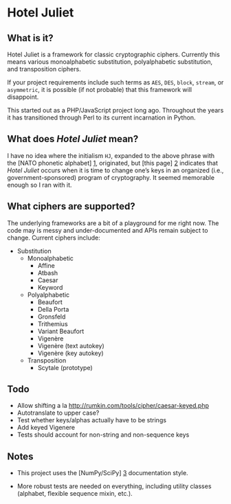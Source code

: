 # Hotel Juliet

## What is it?

Hotel Juliet is a framework for classic cryptographic ciphers.  Currently this means various monoalphabetic substitution, polyalphabetic substitution, and transposition ciphers.

If your project requirements include such terms as `AES`, `DES`, `block`, `stream`, or `asymmetric`, it is possible (if not probable) that this framework will disappoint.

This started out as a PHP/JavaScript project long ago. Throughout the years it has transitioned through Perl to its current incarnation in Python.

## What does *Hotel Juliet* mean?

I have no idea where the initialism `HJ`, expanded to the above phrase with the [NATO phonetic alphabet] [1], originated, but [this page] [2] indicates that *Hotel Juliet* occurs when it is time to change one’s keys in an organized (i.e., government-sponsored) program of cryptography.  It seemed memorable enough so I ran with it.

  [1]: http://en.wikipedia.org/wiki/NATO_phonetic_alphabet "NATO phonetic alphabet"
  [2]: http://jproc.ca/crypto/terms.html "Common Crypto Terms"

## What ciphers are supported?

The underlying frameworks are a bit of a playground for me right now.  The code may is messy and under-documented and APIs remain subject to change.  Current ciphers include:

  * Substitution
    * Monoalphabetic
      * Affine
      * Atbash
      * Caesar
      * Keyword
    * Polyalphabetic
      * Beaufort
      * Della Porta
      * Gronsfeld
      * Trithemius
      * Variant Beaufort
      * Vigenère
      * Vigenère (text autokey)
      * Vigenère (key autokey)
    * Transposition
      * Scytale (prototype)

## Todo

  - Allow shifting a la <http://rumkin.com/tools/cipher/caesar-keyed.php>
  - Autotranslate to upper case?
  - Test whether keys/alphas actually have to be strings
  - Add keyed Vigenere
  - Tests should account for non-string and non-sequence keys


## Notes

* This project uses the [NumPy/SciPy] [3] documentation style.

* More robust tests are needed on everything, including utility classes (alphabet, flexible sequence mixin, etc.).


  [3]: https://github.com/numpy/numpy/blob/master/doc/HOWTO_DOCUMENT.rst.txt
